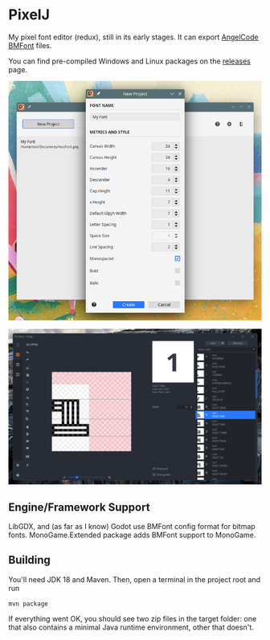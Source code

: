 # PixelJ

My pixel font editor (redux), still in its early stages. It can export
[AngelCode BMFont](http://www.angelcode.com/products/bmfont/) files.

You can find pre-compiled Windows and Linux packages on the [releases](https://github.com/mimoguz/pixelj/releases) page.

![New project dialog](.github/new_project_2022_09_04.png)

![Project view](.github/glyphs_screen_2022_08_04.png)

## Engine/Framework Support

LibGDX, and (as far as I know) Godot use BMFont config format for bitmap fonts. MonoGame.Extended package adds
BMFont support to MonoGame.

## Building

You'll need JDK 18 and Maven. Then, open a terminal in the project root and run

    mvn package

If everything went OK, you should see two zip files in the target folder: one that also contains a
minimal Java runtime environment, other that doesn't.
